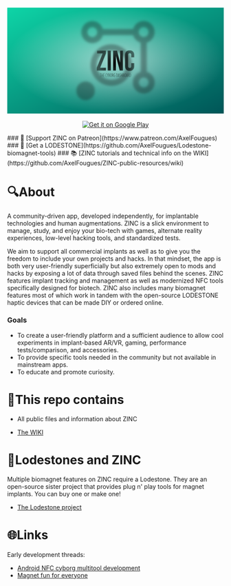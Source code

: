 ![Logo](https://github.com/AxelFougues/ZINC-public-resources/blob/main/Branding/Banner.png)

<p align="center"><a href='https://play.google.com/store/apps/details?id=com.AzApps.ZINC&hl=af&gl=US&pcampaignid=pcampaignidMKT-Other-global-all-co-prtnr-py-PartBadge-Mar2515-1'><img alt='Get it on Google Play' src='https://play.google.com/intl/en_us/badges/static/images/badges/en_badge_web_generic.png'/></a></p>
### 💚 [Support ZINC on Patreon](https://www.patreon.com/AxelFougues)
### 🧲 [Get a LODESTONE](https://github.com/AxelFougues/Lodestone-biomagnet-tools)
### 📚 [ZINC tutorials and technical info on the WIKI](https://github.com/AxelFougues/ZINC-public-resources/wiki)

# 🔍About
A community-driven app, developed independently, for implantable technologies and human augmentations.
ZINC is a slick environment to manage, study, and enjoy your bio-tech with games, alternate reality experiences, low-level hacking tools, and standardized tests.

We aim to support all commercial implants as well as to give you the freedom to include your own projects and hacks. 
In that mindset, the app is both very user-friendly superficially but also extremely open to mods and hacks by exposing a lot of data through saved files behind the scenes.
ZINC features implant tracking and management as well as modernized NFC tools specifically designed for biotech.
ZINC also includes many biomagnet features most of which work in tandem with the open-source LODESTONE haptic devices that can be made DIY or ordered online.

### Goals
 - To create a user-friendly platform and a sufficient audience to allow cool experiments in implant-based AR/VR, gaming, performance tests/comparison, and accessories.
 - To provide specific tools needed in the community but not available in mainstream apps.
 - To educate and promote curiosity.

# 🧾This repo contains

- All public files and information about ZINC

- [The WIKI](https://github.com/AxelFougues/ZINC-public-resources/wiki)

# 🧲Lodestones and ZINC
Multiple biomagnet features on ZINC require a Lodestone. They are an open-source sister project that provides plug n' play tools for magnet implants. You can buy one or make one!
 
 - [The Lodestone project](https://github.com/AxelFougues/Lodestone-biomagnet-tools)

# 🌐Links

 Early development threads:
- [Android NFC cyborg multitool development](https://forum.dangerousthings.com/t/android-nfc-cyborg-multitool-development/17772)
- [Magnet fun for everyone](https://forum.dangerousthings.com/t/finger-magnet-fun-for-everyone/18642)
